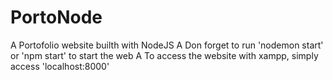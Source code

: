 # PortoNode
A Portofolio website builth with NodeJS
A Don forget to run 'nodemon start' or 'npm start' to start the web
A To access the website with xampp, simply access 'localhost:8000'
